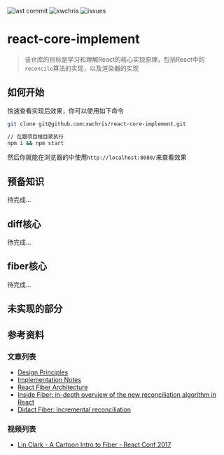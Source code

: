 ![last commit](https://img.shields.io/github/last-commit/xwchris/collection.svg?style=flat)
![xwchris](https://img.shields.io/maintenance/xwchris/2019.svg?style=flat)
![issues](https://img.shields.io/github/issues/xwchris/collection.svg?style=flat)

# react-core-implement

> 该仓库的目标是学习和理解React的核心实现原理，包括React中的`reconcile`算法的实现，以及渲染器的实现

## 如何开始
快速查看实现后效果，你可以使用如下命令

```bash
git clone git@github.com:xwchris/react-core-implement.git

// 在跟项目根目录执行
npm i && npm start
```

然后你就能在浏览器的中使用`http://localhost:8080/`来查看效果

## 预备知识
待完成...

## diff核心
待完成...

## fiber核心
待完成...

## 未实现的部分

## 参考资料

### 文章列表
- [Design Principles](https://reactjs.org/docs/design-principles.html)
- [Implementation Notes](https://reactjs.org/docs/implementation-notes.html)
- [React Fiber Architecture](https://github.com/acdlite/react-fiber-architecture)
- [Inside Fiber: in-depth overview of the new reconciliation algorithm in React](https://medium.com/react-in-depth/inside-fiber-in-depth-overview-of-the-new-reconciliation-algorithm-in-react-e1c04700ef6e)
- [Didact Fiber: Incremental reconciliation](https://engineering.hexacta.com/didact-fiber-incremental-reconciliation-b2fe028dcaec)

### 视频列表
- [Lin Clark - A Cartoon Intro to Fiber - React Conf 2017](https://www.youtube.com/watch?v=ZCuYPiUIONs)
